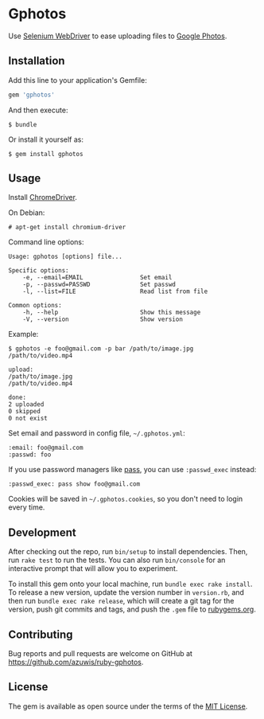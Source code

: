 # Gphotos

Use [Selenium WebDriver](http://www.seleniumhq.org/projects/webdriver/) to ease uploading files to [Google Photos](https://photos.google.com/).

## Installation

Add this line to your application's Gemfile:

```ruby
gem 'gphotos'
```

And then execute:

    $ bundle

Or install it yourself as:

    $ gem install gphotos

## Usage

Install [ChromeDriver](https://sites.google.com/a/chromium.org/chromedriver/).

On Debian:

    # apt-get install chromium-driver

Command line options:

    Usage: gphotos [options] file...

    Specific options:
        -e, --email=EMAIL                Set email
        -p, --passwd=PASSWD              Set passwd
        -l, --list=FILE                  Read list from file

    Common options:
        -h, --help                       Show this message
        -V, --version                    Show version

Example:

    $ gphotos -e foo@gmail.com -p bar /path/to/image.jpg /path/to/video.mp4

    upload:
    /path/to/image.jpg
    /path/to/video.mp4

    done:
    2 uploaded
    0 skipped
    0 not exist

Set email and password in config file, `~/.gphotos.yml`:

    :email: foo@gmail.com
    :passwd: foo

If you use password managers like [pass](https://www.passwordstore.org/), you can use `:passwd_exec` instead:

    :passwd_exec: pass show foo@gmail.com

Cookies will be saved in `~/.gphotos.cookies`, so you don't need to login every time.

## Development

After checking out the repo, run `bin/setup` to install dependencies. Then, run `rake test` to run the tests. You can also run `bin/console` for an interactive prompt that will allow you to experiment.

To install this gem onto your local machine, run `bundle exec rake install`. To release a new version, update the version number in `version.rb`, and then run `bundle exec rake release`, which will create a git tag for the version, push git commits and tags, and push the `.gem` file to [rubygems.org](https://rubygems.org).

## Contributing

Bug reports and pull requests are welcome on GitHub at https://github.com/azuwis/ruby-gphotos.


## License

The gem is available as open source under the terms of the [MIT License](http://opensource.org/licenses/MIT).


